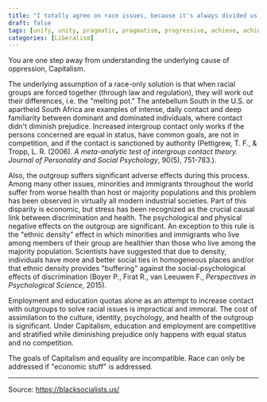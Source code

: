 ```yaml
---
title: "I totally agree on race issues, because it's always divided us, which is why I think the economic stuff is just gonna divide us more. We need to unify behind achievable goals to end racism like leveraging corporate partnerships to encourage diverse hiring!"
draft: false
tags: [unify, unity, pragmatic, pragmatism, progressive, achieve, achievable, achieveable, capitalist, capitalism, corporate, corporations]
categories: [Liberalism]
---
```


You are one step away from understanding the underlying cause of oppression, Capitalism.  
  
The underlying assumption of a race-only solution is that when racial groups are forced together (through law and regulation), they will work out their differences, i.e. the "melting pot." The antebellum South in the U.S. or apartheid South Africa are examples of intense, daily contact and deep familiarity between dominant and dominated individuals, where contact didn't diminish prejudice. Increased intergroup contact only works if the persons concerned are equal in status, have common goals, are not in competition, and if the contact is sanctioned by authority (Pettigrew, T. F., & Tropp, L. R. (2006). _A meta-analytic test of intergroup contact theory. Journal of Personality and Social Psychology_, 90(5), 751-783.).  
  
Also, the outgroup suffers significant adverse effects during this process. Among many other issues, minorities and immigrants throughout the world suffer from worse health than host or majority populations and this problem has been observed in virtually all modern industrial societies. Part of this disparity is economic, but stress has been recognized as the crucial causal link between discrimination and health. The psychological and physical negative effects on the outgroup are significant. An exception to this rule is the "ethnic density" effect in which minorities and immigrants who live among members of their group are healthier than those who live among the majority population. Scientists have suggested that due to density, individuals have more and better social ties in homogeneous places and/or that ethnic density provides "buffering" against the social-psychological effects of discrimination (Boyer P., Firat R., van Leeuwen F., _Perspectives in Psychological Science_, 2015).  
  
Employment and education quotas alone as an attempt to increase contact with outgroups to solve racial issues is impractical and immoral. The cost of assimilation to the culture, identity, psychology, and health of the outgroup is significant. Under Capitalism, education and employment are competitive and stratified while diminishing prejudice only happens with equal status and no competition.  
  
The goals of Capitalism and equality are incompatible. Race can only be addressed if "economic stuff" is addressed.

----
Source: https://blacksocialists.us/

